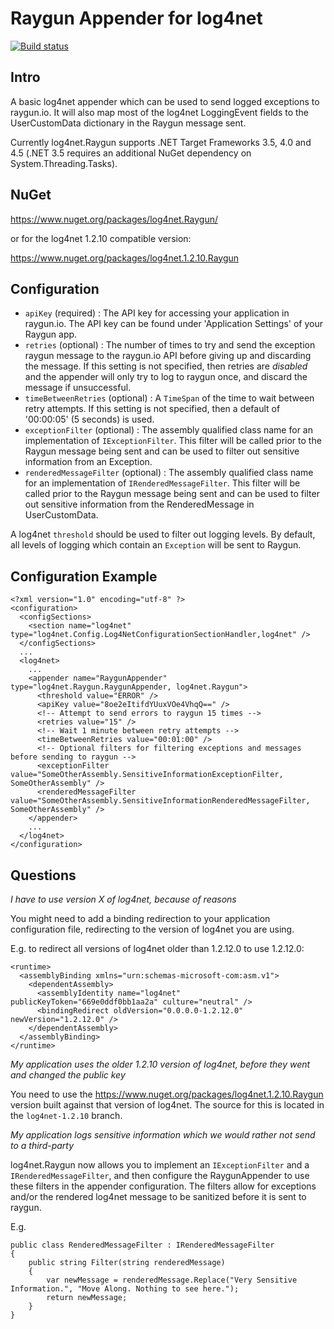 Raygun Appender for log4net
===========================

[![Build status](https://ci.appveyor.com/api/projects/status/l1vkoo634ylqnvep)](https://ci.appveyor.com/project/plmw/log4net-raygun)

Intro
-----
A basic log4net appender which can be used to send logged exceptions to raygun.io. It will also map most of the log4net LoggingEvent fields to the UserCustomData dictionary in the Raygun message sent.

Currently log4net.Raygun supports .NET Target Frameworks 3.5, 4.0 and 4.5 (.NET 3.5 requires an additional NuGet dependency on System.Threading.Tasks).

NuGet
-----
https://www.nuget.org/packages/log4net.Raygun/

or for the log4net 1.2.10 compatible version:

https://www.nuget.org/packages/log4net.1.2.10.Raygun

Configuration
-------------

* `apiKey` (required) : The API key for accessing your application in raygun.io. The API key can be found under 'Application Settings' of your Raygun app.
* `retries` (optional) : The number of times to try and send the exception raygun message to the raygun.io API before giving up and discarding the message. If this setting is not specified, then retries are *disabled* and the appender will only try to log to raygun once, and discard the message if unsuccessful.
* `timeBetweenRetries` (optional) : A `TimeSpan` of the time to wait between retry attempts. If this setting is not specified, then a default of '00:00:05' (5 seconds) is used.
* `exceptionFilter` (optional) : The assembly qualified class name for an implementation of `IExceptionFilter`. This filter will be called prior to the Raygun message being sent and can be used to filter out sensitive information from an Exception.
* `renderedMessageFilter` (optional) : The assembly qualified class name for an implementation of `IRenderedMessageFilter`. This filter will be called prior to the Raygun message being sent and can be used to filter out sensitive information from the RenderedMessage in UserCustomData.

A log4net `threshold` should be used to filter out logging levels. By default, all levels of logging which contain an `Exception` will be sent to Raygun.

Configuration Example
---------------------

```
<?xml version="1.0" encoding="utf-8" ?>
<configuration>
  <configSections>
    <section name="log4net" type="log4net.Config.Log4NetConfigurationSectionHandler,log4net" />
  </configSections>
  ...
  <log4net>
    ...
    <appender name="RaygunAppender" type="log4net.Raygun.RaygunAppender, log4net.Raygun">
      <threshold value="ERROR" />
      <apiKey value="8oe2eItifdYUuxVOe4VhqQ==" />
      <!-- Attempt to send errors to raygun 15 times -->
      <retries value="15" />
      <!-- Wait 1 minute between retry attempts -->
      <timeBetweenRetries value="00:01:00" />
      <!-- Optional filters for filtering exceptions and messages before sending to raygun -->
      <exceptionFilter value="SomeOtherAssembly.SensitiveInformationExceptionFilter, SomeOtherAssembly" />
      <renderedMessageFilter value="SomeOtherAssembly.SensitiveInformationRenderedMessageFilter, SomeOtherAssembly" />
    </appender>
	...
  </log4net>
</configuration>
```

Questions
---------

*I have to use version X of log4net, because of reasons*

You might need to add a binding redirection to your application configuration file, redirecting to the version of log4net you are using.

E.g. to redirect all versions of log4net older than 1.2.12.0 to use 1.2.12.0:

```
<runtime>
  <assemblyBinding xmlns="urn:schemas-microsoft-com:asm.v1">
    <dependentAssembly>
      <assemblyIdentity name="log4net" publicKeyToken="669e0ddf0bb1aa2a" culture="neutral" />
      <bindingRedirect oldVersion="0.0.0.0-1.2.12.0" newVersion="1.2.12.0" />
    </dependentAssembly>
  </assemblyBinding>
</runtime>
```

*My application uses the older 1.2.10 version of log4net, before they went and changed the public key*

You need to use the https://www.nuget.org/packages/log4net.1.2.10.Raygun version built against that version of log4net. The source for this is located in the `log4net-1.2.10` branch.

*My application logs sensitive information which we would rather not send to a third-party*

log4net.Raygun now allows you to implement an `IExceptionFilter` and a `IRenderedMessageFilter`, and then configure the RaygunAppender to use these filters in the appender configuration.
The filters allow for exceptions and/or the rendered log4net message to be sanitized before it is sent to raygun.

E.g.

```
public class RenderedMessageFilter : IRenderedMessageFilter
{
	public string Filter(string renderedMessage)
	{
		var newMessage = renderedMessage.Replace("Very Sensitive Information.", "Move Along. Nothing to see here.");
		return newMessage;
	}
}
```